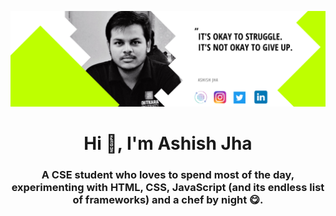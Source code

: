 [![MasterHead](./assets/gh-banner.png)](https://ashishjha.co.in/)

<h1 align="center">Hi 👋, I'm Ashish Jha</h1>
<h3 align="center">A CSE student who loves to spend most of the day, experimenting with HTML, CSS, JavaScript (and its endless list of frameworks) and a chef by night 😋.</h3>

<!---
API1619/API1619 is a ✨ special ✨ repository because its `README.md` (this file) appears on your GitHub profile.
You can click the Preview link to take a look at your changes.
--->
